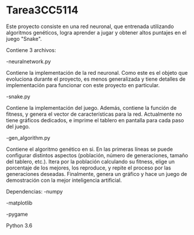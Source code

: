 # Tarea3CC5114

Este proyecto consiste en una red neuronal, que entrenada utilizando algoritmos genéticos, logra aprender a jugar y obtener altos puntajes en el juego "Snake".

Contiene 3 archivos:


-neuralnetwork.py

  Contiene la implementación de la red neuronal. Como este es el objeto que evoluciona durante el proyecto, es menos generalizada y tiene detalles de implementación para funcionar con este proyecto en particular.
  
  
-snake.py

  Contiene la implementación del juego. Además, contiene la función de fitness, y genera el vector de características para la red. Actualmente no tiene gráficos dedicados, e imprime el tablero en pantalla para cada paso del juego.


-gen_algorithm.py

  Contiene el algoritmo genético en si. En las primeras líneas se puede configurar distintos aspectos (población, número de generaciones, tamaño del tablero, etc.). Itera por la población calculando su fitness, elige un porcentaje de los mejores, los reproduce, y repite el proceso por las generaciones deseadas. Finalmente, genera un gráfico y hace un juego de demostración con la mejor inteligencia artificial. 
  

Dependencias:
-numpy

-matplotlib

-pygame

Python 3.6

  
  
